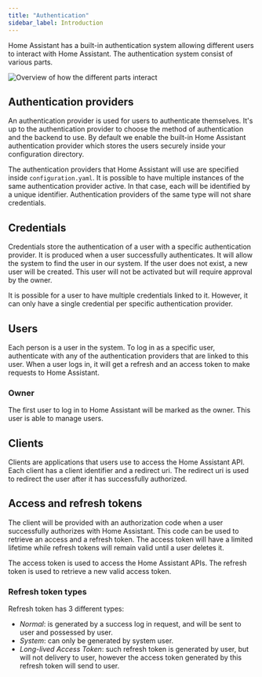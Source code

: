 ```yaml
---
title: "Authentication"
sidebar_label: Introduction
---
```


Home Assistant has a built-in authentication system allowing different users to interact with Home Assistant. The authentication system consist of various parts.

![Overview of how the different parts interact](/img/en/auth/architecture.png)

## Authentication providers

An authentication provider is used for users to authenticate themselves. It's up to the authentication provider to choose the method of authentication and the backend to use. By default we enable the built-in Home Assistant authentication provider which stores the users securely inside your configuration directory.

The authentication providers that Home Assistant will use are specified inside `configuration.yaml`. It is possible to have multiple instances of the same authentication provider active. In that case, each will be identified by a unique identifier. Authentication providers of the same type will not share credentials.

## Credentials

Credentials store the authentication of a user with a specific authentication provider. It is produced when a user successfully authenticates. It will allow the system to find the user in our system. If the user does not exist, a new user will be created. This user will not be activated but will require approval by the owner.

It is possible for a user to have multiple credentials linked to it. However, it can only have a single credential per specific authentication provider.

## Users

Each person is a user in the system. To log in as a specific user, authenticate with any of the authentication providers that are linked to this user. When a user logs in, it will get a refresh and an access token to make requests to Home Assistant.

### Owner

The first user to log in to Home Assistant will be marked as the owner. This user is able to manage users.

## Clients

Clients are applications that users use to access the Home Assistant API. Each client has a client identifier and a redirect uri. The redirect uri is used to redirect the user after it has successfully authorized.

## Access and refresh tokens

The client will be provided with an authorization code when a user successfully authorizes with Home Assistant. This code can be used to retrieve an access and a refresh token. The access token will have a limited lifetime while refresh tokens will remain valid until a user deletes it.

The access token is used to access the Home Assistant APIs. The refresh token is used to retrieve a new valid access token.

### Refresh token types

Refresh token has 3 different types:
- *Normal*: is generated by a success log in request, and will be sent to user and possessed by user.
- *System*: can only be generated by system user.
- *Long-lived Access Token*: such refresh token is generated by user, but will not delivery to user, however the access token generated by this refresh token will send to user.
